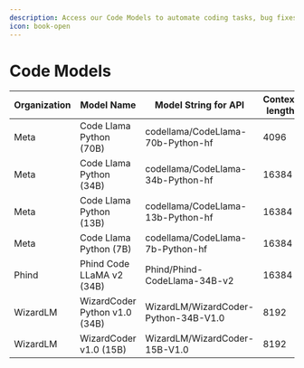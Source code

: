 ```yaml
---
description: Access our Code Models to automate coding tasks, bug fixes, or code generation
icon: book-open
---
```


# Code Models

| Organization | Model Name                    | Model String for API                 | Context length |
| ------------ | ----------------------------- | ------------------------------------ | -------------- |
| Meta         | Code Llama Python (70B)       | codellama/CodeLlama-70b-Python-hf    | 4096           |
| Meta         | Code Llama Python (34B)       | codellama/CodeLlama-34b-Python-hf    | 16384          |
| Meta         | Code Llama Python (13B)       | codellama/CodeLlama-13b-Python-hf    | 16384          |
| Meta         | Code Llama Python (7B)        | codellama/CodeLlama-7b-Python-hf     | 16384          |
| Phind        | Phind Code LLaMA v2 (34B)     | Phind/Phind-CodeLlama-34B-v2         | 16384          |
| WizardLM     | WizardCoder Python v1.0 (34B) | WizardLM/WizardCoder-Python-34B-V1.0 | 8192           |
| WizardLM     | WizardCoder v1.0 (15B)        | WizardLM/WizardCoder-15B-V1.0        | 8192           |
